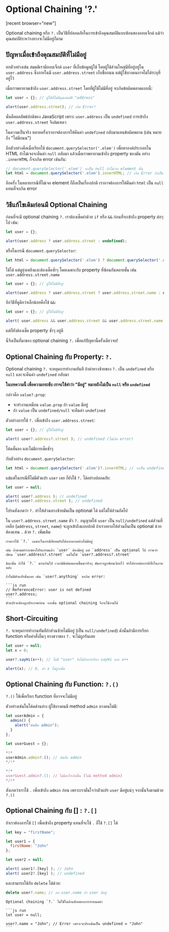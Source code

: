 # Optional Chaining '?.'

[recent browser="new"]

Optional chaining หรือ `?.` เป็นวิธีที่ปลอดภัยในการเข้าถึงคุณสมบัติแบบซ้อนของออบเจ็กต์ แม้ว่าคุณสมบัติระหว่างทางจะไม่มีอยู่ก็ตาม

## ปัญหาเมื่อเข้าถึงคุณสมบัติที่ไม่มีอยู่

ยกตัวอย่างเช่น สมมติเรามีออบเจ็กต์ `user` ที่เก็บข้อมูลผู้ใช้ โดยผู้ใช้ส่วนใหญ่มีที่อยู่อยู่ใน `user.address` ซึ่งภายในมี `user.address.street` เก็บชื่อถนน แต่ผู้ใช้บางคนอาจไม่ได้ระบุที่อยู่ไว้

เมื่อเราพยายามเข้าถึง `user.address.street` โดยที่ผู้ใช้ไม่มีที่อยู่ จะเกิดข้อผิดพลาดแบบนี้:

```js run
let user = {}; // ผู้ใช้ที่ไม่มีคุณสมบัติ "address"

alert(user.address.street); // เกิด Error!
```

นั่นคือผลลัพธ์ปกติของ JavaScript เพราะ `user.address` เป็น `undefined` การเข้าถึง `user.address.street` จึงล้มเหลว

ในความเป็นจริง หลายครั้งเราอาจต้องการให้คืนค่า `undefined` กลับมาแทนข้อผิดพลาด (เช่น หมายถึง "ไม่มีถนน") 

อีกตัวอย่างคือเมื่อเรียกใช้ `document.querySelector('.elem')` เพื่อหาองค์ประกอบใน HTML ถ้าไม่เจอจะคืนค่า `null` กลับมา แล้วเมื่อเราพยายามเข้าถึง property ของมัน อย่าง `.innerHTML` ก็จะเกิด error เช่นกัน:

```js run
// document.querySelector('.elem') จะเป็น null ถ้าไม่เจอ element นั้น
let html = document.querySelector('.elem').innerHTML; // เกิด Error ถ้าเป็น null 
```

อีกครั้ง ในหลายกรณีที่ไม่เจอ element ก็ถือเป็นเรื่องปกติ เราอาจต้องการให้คืนค่า `html` เป็น `null` แทนที่จะเกิด error

## วิธีแก้ไขเดิมก่อนมี Optional Chaining

ก่อนที่จะมี optional chaining `?.` เราต้องเช็คค่าด้วย `if` หรือ `&&` ก่อนที่จะเข้าถึง property ต่อๆ ไป เช่น:

```js
let user = {};

alert(user.address ? user.address.street : undefined);
```

หรือในกรณี `document.querySelector`:

```js run
let html = document.querySelector('.elem') ? document.querySelector('.elem').innerHTML : null;
```

ใช้ได้ แต่ดูยุ่งเหยิงและต้องเช็คซ้ำๆ โดยเฉพาะกับ property ที่ซ้อนกันหลายชั้น เช่น `user.address.street.name`

```js
let user = {}; // ผู้ใช้ไม่มีที่อยู่

alert(user.address ? user.address.street ? user.address.street.name : null : null);
```

อีกวิธีที่ดูดีกว่าเล็กน้อยคือใช้ `&&`:

```js run
let user = {}; // ผู้ใช้ไม่มีที่อยู่

alert( user.address && user.address.street && user.address.street.name ); // undefined (ไม่เกิด error)
```

แต่ก็ยังต้องเช็ค property ซ้ำๆ อยู่ดี

นี่จึงเป็นที่มาของ optional chaining `?.` เพื่อแก้ปัญหานี้ครั้งเดียวจบ!

## Optional Chaining กับ Property: `?.`

Optional chaining `?.` จะหยุดการทำงานทันที ถ้าค่าทางซ้ายของ `?.` เป็น `undefined` หรือ `null` และจะคืนค่า `undefined` กลับมา

**ในบทความนี้ เพื่อความกระชับ เราจะใช้คำว่า "มีอยู่" หมายถึงไม่เป็น `null` หรือ `undefined`**

กล่าวคือ `value?.prop`:
- จะทำงานเหมือน `value.prop` ถ้า `value` มีอยู่
- ถ้า `value` เป็น `undefined/null` จะคืนค่า `undefined`

ตัวอย่างการใช้ `?.` เพื่อเข้าถึง `user.address.street`:

```js run
let user = {}; // ผู้ใช้ไม่มีที่อยู่

alert( user?.address?.street ); // undefined (ไม่เกิด error)
```

โค้ดสั้นลง และไม่มีการเช็คซ้ำๆ

กับตัวอย่าง `document.querySelector`:

```js run
let html = document.querySelector('.elem')?.innerHTML; // จะเป็น undefined ถ้าไม่เจอ element
```

แม้แต่ในกรณีที่ไม่มีตัวแปร `user` เลย ก็ยังใช้ `?.` ได้อย่างปลอดภัย:

```js run
let user = null;

alert( user?.address ); // undefined
alert( user?.address.street ); // undefined
```

โปรดสังเกตว่า `?.` ทำให้ส่วนทางซ้ายมันเป็น optional ได้ แต่ไม่ใช่ส่วนถัดไป

ใน `user?.address.street.name` ตัว `?.` อนุญาตให้ `user` เป็น `null/undefined` แต่ส่วนที่เหลือ (`address`, `street`, `name`) จะถูกเข้าถึงแบบปกติ ถ้าเราอยากให้ส่วนอื่นเป็น optional ด้วย ต้องแทน `.` ด้วย `?.` เพิ่มเติม

```warn header="ใช้ ?. อย่างพอดี"
เราควรใช้ `?.` เฉพาะในกรณีที่ยอมรับได้หากบางอย่างไม่มีอยู่

เช่น ถ้าตามตรรกะของโปรแกรมแล้ว `user` ต้องมีอยู่ แต่ `address` เป็น optional ได้ เราควรเขียน `user.address?.street` แต่ไม่ใช่ `user?.address?.street`

มิฉะนั้น ถ้าใช้ `?.` มากเกินไป เวลามีข้อผิดพลาดขึ้นมาจริงๆ มันอาจถูกซ่อนเงียบไว้ ทำให้ยากต่อการดีบั๊กในภายหลัง
```

````warn header="ตัวแปรทางซ้ายของ ?. ต้องถูกประกาศก่อน"
ถ้าไม่มีตัวแปรนั้นเลย เช่น `user?.anything` จะเกิด error:

```js run
// ReferenceError: user is not defined
user?.address;
```
ตัวแปรจะต้องถูกประกาศก่อน จากนั้น optional chaining จึงจะใช้งานได้
````

## Short-Circuiting

`?.` จะหยุดการทำงานทันทีถ้าส่วนซ้ายไม่มีอยู่ (เป็น `null/undefined`) ดังนั้นถ้ามีการเรียก function หรือคำสั่งอื่นๆ ทางขวาของ `?.` จะไม่ถูกรันเลย

```js run
let user = null;
let x = 0;

user?.sayHi(x++); // ไม่มี "user" จึงไม่ถึงการเรียก sayHi และ x++

alert(x); // 0, ค่า x ไม่ถูกเพิ่ม
```

## Optional Chaining กับ Function: `?.()`  

`?.()` ใช้เพื่อเรียก function ที่อาจจะไม่มีอยู่

ตัวอย่างเช่นในโค้ดด้านล่าง ผู้ใช้บางคนมี method `admin` บางคนไม่มี:

```js run
let userAdmin = {
  admin() {
    alert("ฉันคือ admin");
  }
};

let userGuest = {};

*!*
userAdmin.admin?.(); // ฉันคือ admin
*/!*

*!*  
userGuest.admin?.(); // ไม่มีอะไรเกิดขึ้น (ไม่มี method admin)
*/!*
```

สังเกตว่าเราใช้ `.` เพื่อเข้าถึง `admin` ก่อน เพราะเรามั่นใจว่าตัวแปร `user` มีอยู่แน่ๆ จากนั้นจึงตามด้วย `?.()`

## Optional Chaining กับ [] : `?.[]`

ถ้าเราต้องการใช้ `[]` เพื่อเข้าถึง property แทนที่จะใช้ `.` ก็ใช้ `?.[]` ได้

```js run
let key = "firstName";

let user1 = {
  firstName: "John"
};

let user2 = null;

alert( user1?.[key] ); // John
alert( user2?.[key] ); // undefined
```

และสามารถใช้กับ `delete` ได้ด้วย:

```js run
delete user?.name; // ลบ user.name ถ้า user มีอยู่
```

````warn header="ใช้ ?. ได้แค่อ่านและลบ ไม่ใช่การเขียน"
Optional chaining `?.` ไม่ใช้ในด้านซ้ายของการกำหนดค่า

```js run
let user = null;

user?.name = "John"; // Error เพราะจะประเมินเป็น undefined = "John"
```
````